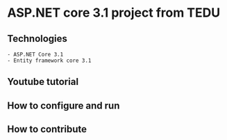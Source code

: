 # ASP.NET core 3.1 project from TEDU
## Technologies
	- ASP.NET Core 3.1
	- Entity framework core 3.1 
## Youtube tutorial
## How to configure and run
## How to contribute
